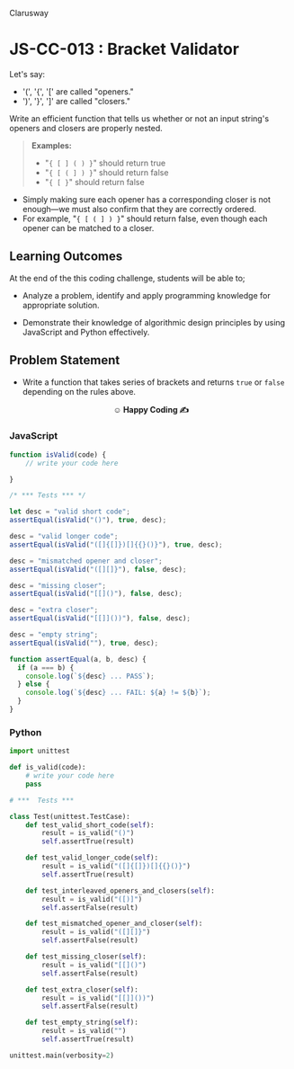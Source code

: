 <p>Clarusway<img align="right"
  src="https://secure.meetupstatic.com/photos/event/3/1/b/9/600_488352729.jpeg"  width="15px"></p>

# JS-CC-013 : Bracket Validator

Let's say:

- '(', '{', '[' are called "openers."
- ')', '}', ']' are called "closers."

Write an efficient function that tells us whether or not an input string's openers and closers are properly nested.

> **Examples:**
>
> - "`{ [ ] ( ) }`" should return true
> - "`{ [ ( ] ) }`" should return false
> - "`{ [ }`" should return false

- Simply making sure each opener has a corresponding closer is not enough—we must also confirm that they are correctly ordered.
- For example, "`{ [ ( ] ) }`" should return false, even though each opener can be matched to a closer.

## Learning Outcomes

At the end of the this coding challenge, students will be able to;

- Analyze a problem, identify and apply programming knowledge for appropriate solution.

- Demonstrate their knowledge of algorithmic design principles by using JavaScript and Python effectively.

## Problem Statement

- Write a function that takes series of brackets and returns `true` or `false` depending on the rules above.

**<p align="center">&#9786; Happy Coding &#9997;</p>**

### JavaScript

```js
function isValid(code) {
    // write your code here

}

/* *** Tests *** */

let desc = "valid short code";
assertEqual(isValid("()"), true, desc);

desc = "valid longer code";
assertEqual(isValid("([]{[]})[]{{}()}"), true, desc);

desc = "mismatched opener and closer";
assertEqual(isValid("([][]}"), false, desc);

desc = "missing closer";
assertEqual(isValid("[[]()"), false, desc);

desc = "extra closer";
assertEqual(isValid("[[]]())"), false, desc);

desc = "empty string";
assertEqual(isValid(""), true, desc);

function assertEqual(a, b, desc) {
  if (a === b) {
    console.log(`${desc} ... PASS`);
  } else {
    console.log(`${desc} ... FAIL: ${a} != ${b}`);
  }
}

```

### Python

```python
import unittest

def is_valid(code):
    # write your code here
    pass

# ***  Tests ***

class Test(unittest.TestCase):
    def test_valid_short_code(self):
        result = is_valid("()")
        self.assertTrue(result)

    def test_valid_longer_code(self):
        result = is_valid("([]{[]})[]{{}()}")
        self.assertTrue(result)

    def test_interleaved_openers_and_closers(self):
        result = is_valid("([)]")
        self.assertFalse(result)

    def test_mismatched_opener_and_closer(self):
        result = is_valid("([][]}")
        self.assertFalse(result)

    def test_missing_closer(self):
        result = is_valid("[[]()")
        self.assertFalse(result)

    def test_extra_closer(self):
        result = is_valid("[[]]())")
        self.assertFalse(result)

    def test_empty_string(self):
        result = is_valid("")
        self.assertTrue(result)

unittest.main(verbosity=2)

```

